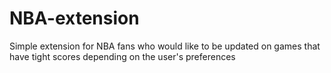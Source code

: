 # NBA-extension
Simple extension for NBA fans who would like to be updated on games that have tight scores depending on the user's preferences
